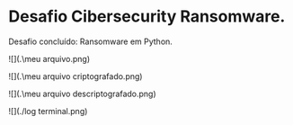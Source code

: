 # Desafio Cibersecurity Ransomware.
Desafio concluído: Ransomware em Python.

![](.\meu arquivo.png)

![](.\meu arquivo criptografado.png)

![](.\meu arquivo descriptografado.png)

![](./log terminal.png)
